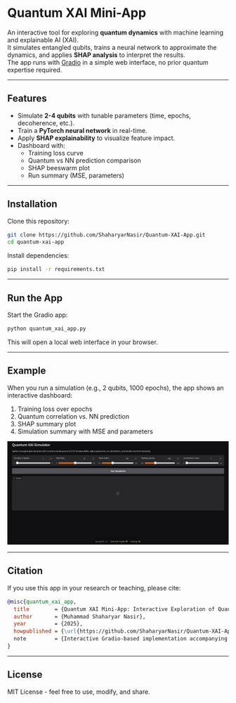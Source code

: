 # Quantum XAI Mini-App

An interactive tool for exploring **quantum dynamics** with machine learning and explainable AI (XAI).  
It simulates entangled qubits, trains a neural network to approximate the dynamics, and applies **SHAP analysis** to interpret the results.  
The app runs with [Gradio](https://gradio.app/) in a simple web interface, no prior quantum expertise required.

---

## Features
- Simulate **2-4 qubits** with tunable parameters (time, epochs, decoherence, etc.).
- Train a **PyTorch neural network** in real-time.
- Apply **SHAP explainability** to visualize feature impact.
- Dashboard with:
  - Training loss curve  
  - Quantum vs NN prediction comparison  
  - SHAP beeswarm plot  
  - Run summary (MSE, parameters)  

---

## Installation

Clone this repository:

```bash
git clone https://github.com/ShaharyarNasir/Quantum-XAI-App.git
cd quantum-xai-app
```

Install dependencies:

```bash
pip install -r requirements.txt
```

---

## Run the App

Start the Gradio app:

```bash
python quantum_xai_app.py
```

This will open a local web interface in your browser.

---

## Example

When you run a simulation (e.g., 2 qubits, 1000 epochs), the app shows an interactive dashboard:

1. Training loss over epochs  
2. Quantum correlation vs. NN prediction  
3. SHAP summary plot  
4. Simulation summary with MSE and parameters  

![Quantum XAI App Example](dashboard.png)

---

## Citation

If you use this app in your research or teaching, please cite:

```bibtex
@misc{quantum_xai_app,
  title        = {Quantum XAI Mini-App: Interactive Exploration of Quantum Dynamics with Neural Networks and SHAP},
  author       = {Muhammad Shaharyar Nasir},
  year         = {2025},
  howpublished = {\url{https://github.com/ShaharyarNasir/Quantum-XAI-App.git},
  note         = {Interactive Gradio-based implementation accompanying research paper}
}
```

---

## License
MIT License - feel free to use, modify, and share.
